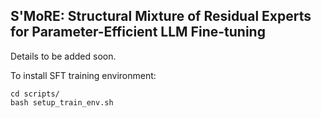 ## S'MoRE: Structural Mixture of Residual Experts for Parameter-Efficient LLM Fine-tuning

Details to be added soon. 

To install SFT training environment:

```
cd scripts/
bash setup_train_env.sh
```